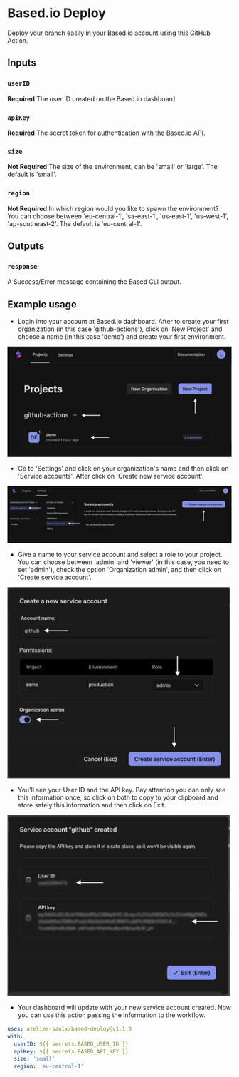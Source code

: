 # Based.io Deploy

Deploy your branch easily in your Based.io account using this GitHub Action.

## Inputs

### `userID`

**Required** The user ID created on the Based.io dashboard.

### `apiKey`

**Required** The secret token for authentication with the Based.io API.

### `size`

**Not Required** The size of the environment, can be 'small' or 'large'. The default is 'small'.

### `region`

**Not Required** In which region would you like to spawn the environment? You can choose between 'eu-central-1', 'sa-east-1', 'us-east-1', 'us-west-1', 'ap-southeast-2'. The default is 'eu-central-1'.

## Outputs

### `response`

A Success/Error message containing the Based CLI output. 

## Example usage
* Login into your account at Based.io dashboard. After to create your first organization (in this case 'github-actions'), click on 'New Project' and choose a name (in this case 'demo') and create your first environment.

<img src="https://raw.githubusercontent.com/atelier-saulx/based-deploy/main/steps/step1.png" width="800" />

* Go to 'Settings' and click on your organization's name and then click on 'Service accounts'. After click on 'Create new service account'.
  
<img src="https://raw.githubusercontent.com/atelier-saulx/based-deploy/main/steps/step2.png" width="800" />

* Give a name to your service account and select a role to your project. You can choose between 'admin' and 'viewer' (in this case, you need to set 'admin'), check the option 'Organization admin', and then click on 'Create service account'.

<img src="https://raw.githubusercontent.com/atelier-saulx/based-deploy/main/steps/step3.png" width="500" />

* You'll see your User ID and the API key. Pay attention you can only see this information once, so click on both to copy to your clipboard and store safely this information and then click on Exit.
  
<img src="https://raw.githubusercontent.com/atelier-saulx/based-deploy/main/steps/step4.png" width="500" />

* Your dashboard will update with your new service account created. Now you can use this action passing the information to the workflow.

```yaml
uses: atelier-saulx/based-deploy@v1.1.0
with:
  userID: ${{ secrets.BASED_USER_ID }}
  apiKey: ${{ secrets.BASED_API_KEY }}
  size: 'small'
  region: 'eu-central-1'
